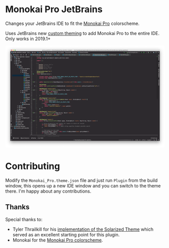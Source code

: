 # Monokai Pro JetBrains

Changes your JetBrains IDE to fit the [Monokai Pro](monokai.pro) colorscheme.

Uses JetBrains new [custom theming](https://blog.jetbrains.com/idea/2019/03/brighten-up-your-day-add-color-to-intellij-idea/) to
add Monokai Pro to the entire IDE. Only works in 2019.1+

![Image showing what Monokai Pro looks like](resources/screenshots/example.png)

# Contributing

Modify the `Monokai_Pro.theme.json` file and just run `Plugin` from the build window,
this opens up a new IDE window and you can switch to the theme there.
I'm happy about any contributions.

## Thanks

Special thanks to:

* Tyler Thrailkill for his [implementation of the Solarized 
Theme](https://plugins.jetbrains.com/plugin/12112-solarized-theme) which served as 
an excellent starting point for this plugin.
* Monokai for the [Monokai Pro colorscheme](monokai.pro).

